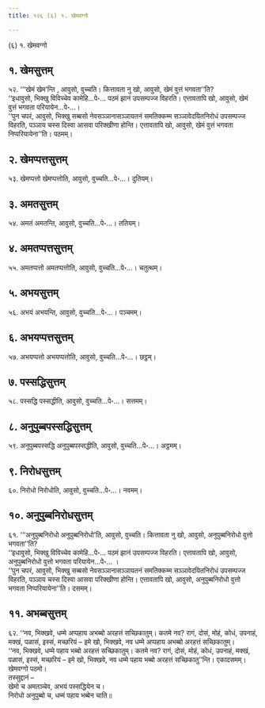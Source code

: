 ```yaml
---
title: १२६ (६) १. खेमवग्गो

---
```

(६) १. खेमवग्गो  


## १. खेमसुत्तम्

५२. ‘‘‘खेमं खेम’न्ति , आवुसो, वुच्चति। कित्तावता नु खो, आवुसो, खेमं वुत्तं भगवता’’ति?  
‘‘इधावुसो, भिक्खु विविच्चेव कामेहि…पे॰… पठमं झानं उपसम्पज्ज विहरति। एत्तावतापि खो, आवुसो, खेमं वुत्तं भगवता परियायेन…पे॰…।  
‘‘पुन चपरं, आवुसो, भिक्खु सब्बसो नेवसञ्ञानासञ्ञायतनं समतिक्कम्म सञ्ञावेदयितनिरोधं उपसम्पज्ज विहरति, पञ्ञाय चस्स दिस्वा आसवा परिक्खीणा होन्ति। एत्तावतापि खो, आवुसो, खेमं वुत्तं भगवता निप्परियायेना’’ति। पठमम्।  


## २. खेमप्पत्तसुत्तम्

५३. खेमप्पत्तो खेमप्पत्तोति, आवुसो, वुच्चति…पे॰…। दुतियम्।  


## ३. अमतसुत्तम्

५४. अमतं अमतन्ति, आवुसो, वुच्चति…पे॰…। ततियम्।  


## ४. अमतप्पत्तसुत्तम्

५५. अमतप्पत्तो अमतप्पत्तोति, आवुसो, वुच्चति…पे॰…। चतुत्थम्।  


## ५. अभयसुत्तम्

५६. अभयं अभयन्ति, आवुसो, वुच्चति…पे॰…। पञ्चमम्।  


## ६. अभयप्पत्तसुत्तम्

५७. अभयप्पत्तो अभयप्पत्तोति, आवुसो, वुच्चति…पे॰…। छट्ठम्।  


## ७. पस्सद्धिसुत्तम्

५८. पस्सद्धि पस्सद्धीति, आवुसो, वुच्चति…पे॰…। सत्तमम्।  


## ८. अनुपुब्बपस्सद्धिसुत्तम्

५९. अनुपुब्बपस्सद्धि अनुपुब्बपस्सद्धीति, आवुसो, वुच्चति…पे॰…। अट्ठमम्।  


## ९. निरोधसुत्तम्

६०. निरोधो निरोधोति, आवुसो, वुच्चति…पे॰…। नवमम्।  


## १०. अनुपुब्बनिरोधसुत्तम्

६१. ‘‘‘अनुपुब्बनिरोधो अनुपुब्बनिरोधो’ति, आवुसो, वुच्चति। कित्तावता नु खो, आवुसो, अनुपुब्बनिरोधो वुत्तो भगवता’’ति?  
‘‘इधावुसो, भिक्खु विविच्चेव कामेहि…पे॰… पठमं झानं उपसम्पज्ज विहरति। एत्तावतापि खो, आवुसो, अनुपुब्बनिरोधो वुत्तो भगवता परियायेन…पे॰… ।  
‘‘पुन चपरं, आवुसो, भिक्खु सब्बसो नेवसञ्ञानासञ्ञायतनं समतिक्कम्म सञ्ञावेदयितनिरोधं उपसम्पज्ज विहरति, पञ्ञाय चस्स दिस्वा आसवा परिक्खीणा होन्ति। एत्तावतापि खो, आवुसो, अनुपुब्बनिरोधो वुत्तो भगवता निप्परियायेना’’ति। दसमम्।  


## ११. अभब्बसुत्तम्

६२. ‘‘नव, भिक्खवे, धम्मे अप्पहाय अभब्बो अरहत्तं सच्छिकातुम्। कतमे नव? रागं, दोसं, मोहं, कोधं, उपनाहं, मक्खं, पळासं, इस्सं, मच्छरियं – इमे खो, भिक्खवे, नव धम्मे अप्पहाय अभब्बो अरहत्तं सच्छिकातुम्।  
‘‘नव, भिक्खवे, धम्मे पहाय भब्बो अरहत्तं सच्छिकातुम्। कतमे नव? रागं, दोसं, मोहं, कोधं, उपनाहं, मक्खं, पळासं, इस्सं, मच्छरियं – इमे खो, भिक्खवे, नव धम्मे पहाय भब्बो अरहत्तं सच्छिकातु’’न्ति। एकादसमम्।  
खेमवग्गो पठमो।  
तस्सुद्दानं –  
खेमो च अमतञ्चेव, अभयं पस्सद्धियेन च।  
निरोधो अनुपुब्बो च, धम्मं पहाय भब्बेन चाति॥  
